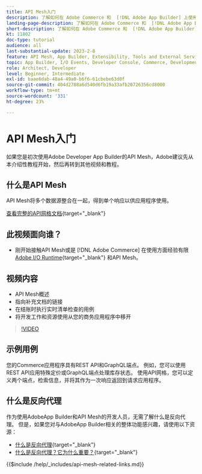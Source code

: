 ```yaml
---
title: API Mesh入门
description: 了解如何在 Adobe Commerce 和  [!DNL Adobe App Builder] 上使用 API Mesh。了解如何安装 Adobe App Builder、使用项目、创建 graphql 反向代理等等。
landing-page-description: 了解如何在 Adobe Commerce 和  [!DNL Adobe App Builder] 上使用 API Mesh。了解如何安装 Adobe IO、处理项目、创建 graphql 反向代理等等。
short-description: 了解如何在 Adobe Commerce 和  [!DNL Adobe App Builder] 上使用 API Mesh。了解如何安装 Adobe IO、处理项目、创建 graphql 反向代理等等。
kt: 11802
doc-type: tutorial
audience: all
last-substantial-update: 2023-2-8
feature: API Mesh, App Builder, Extensibility, Tools and External Services, Backend Development
topic: App Builder, I/O Events, Developer Console, Commerce, Development, Integrations
role: Architect, Developer
level: Beginner, Intermediate
exl-id: baae6dab-48a4-49a0-b6f6-61cbebe63d0f
source-git-commit: 404d2708a6d540d6fb19a33afb20726356cd8000
workflow-type: tm+mt
source-wordcount: '331'
ht-degree: 23%

---
```


# API Mesh入门

如果您是初次使用Adobe Developer App Builder的API Mesh，Adobe建议先从本介绍性教程开始，然后再转到其他视频和教程。

## 什么是API Mesh

API Mesh将多个数据源整合在一起，得到单个响应以供应用程序使用。

[查看完整的API网格文档](https://developer.adobe.com/graphql-mesh-gateway/gateway/overview/){target="_blank"}

## 此视频面向谁？

* 刚开始接触API Mesh或是 [!DNL Adobe Commerce] 在使用方面经验有限 [Adobe I/O Runtime](https://developer.adobe.com/runtime/docs/guides/overview/){target="_blank"} 和API Mesh。

## 视频内容

* API Mesh概述
* 指向补充文档的链接
* 在结账时执行实时清单检查的用例
* 将开发工作和资源使用从您的商务应用程序中移开

>[!VIDEO](https://video.tv.adobe.com/v/3417534?quality=12&learn=on)

## 示例用例

您的Commerce应用程序具有REST API和GraphQL端点。 例如，您可以使用REST API应用特殊定价或GraphQL端点处理库存状态。 使用API网格，您可以定义两个端点，检索信息，并将其作为一次响应返回到请求应用程序。

## 什么是反向代理

作为使用AdobeApp Builder和API Mesh的开发人员，无需了解什么是反向代理。 但是，如果您对与AdobeApp Builder相关的整体功能感兴趣，请使用以下资源：

* [什么是反向代理](https://www.imperva.com/learn/performance/reverse-proxy/){target="_blank"}
* [什么是反向代理？它为什么重要？](https://blog.hubspot.com/website/reverse-proxy){target="_blank"}

{{$include /help/_includes/api-mesh-related-links.md}}
